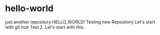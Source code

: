 # hello-world
just another repository
HELLO_WORLD! Testing new Repository
Let's start with git hub
Test 2. Let's start with this.
